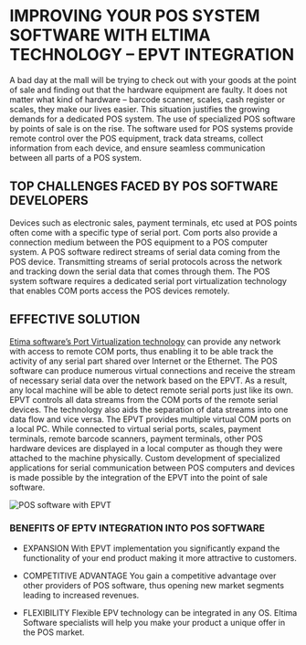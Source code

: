 IMPROVING YOUR POS SYSTEM SOFTWARE WITH ELTIMA TECHNOLOGY – EPVT INTEGRATION
============================================================================

A bad day at the mall will be trying to check out with your goods at the point of sale and finding out that the hardware equipment are faulty. It does not matter what kind of hardware – barcode scanner, scales, cash register or scales, they make our lives easier. This situation justifies the growing demands for a dedicated POS system. The use of specialized POS software by points of sale is on the rise.
The software used for POS systems provide remote control over the POS equipment, track data streams, collect information from each device, and ensure seamless communication between all parts of a POS system.

TOP CHALLENGES FACED BY POS SOFTWARE DEVELOPERS
-----------------------------------------------
Devices such as electronic sales, payment terminals, etc used at POS points often come with a specific type of serial port. Com ports also provide a connection medium between the POS equipment to a POS computer system. A POS software redirect streams of serial data coming from the POS device. Transmitting streams of serial protocols across the network and tracking down the serial data that comes through them.
The POS system software requires a dedicated serial port virtualization technology that enables COM ports access the POS devices remotely.


EFFECTIVE SOLUTION
------------------
[Etima software’s Port Virtualization technology](https://www.eltima.com/pos-software-port-virtualization-technology/) can provide any network with access to remote COM ports, thus enabling it to be able track the activity of any serial part shared over Internet or the Ethernet.
The POS software can produce numerous virtual connections and receive the stream of necessary serial data over the network based on the EPVT. As a result, any local machine will be able to detect remote serial ports just like its own.
EPVT controls all data streams from the COM ports of the remote serial devices. The technology also aids the separation of data streams into one data flow and vice versa.
The EPVT provides multiple virtual COM ports on a local PC. While connected to virtual serial ports, scales, payment terminals, remote barcode scanners, payment terminals, other POS hardware devices are displayed in a local computer as though they were attached to the machine physically. Custom development of specialized applications for serial communication between POS computers and devices is made possible by the integration of the EPVT into the point of sale software.

![POS software with EPVT](https://www.eltima.com/images/upload/usb-technology/articles/pos-software-port-virtualization-technology/image-2.jpg)


### BENEFITS OF EPTV INTEGRATION INTO POS SOFTWARE

* EXPANSION
With EPVT implementation you significantly expand the functionality of your end product making it more attractive to customers.

* COMPETITIVE ADVANTAGE
You gain a competitive advantage over other providers of POS software, thus opening new market segments leading to increased revenues.

* FLEXIBILITY
Flexible EPV technology can be integrated in any OS. Eltima Software specialists will help you make your product a unique offer in the POS market.
